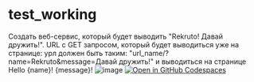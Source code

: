 # test_working
Создать веб-сервис, который будет выводить "Rekruto! Давай дружить!".
URL с GET запросом, который будет выводиться уже на странице: урл должен быть таким:
"url_name/?name=Rekruto&message=Давай дружить!"
и выводиться на странице Hello {name}! {message}!
![image](https://user-images.githubusercontent.com/110651814/202698117-7231338d-bb36-4df9-b807-5b3bc1bf0ea4.png)
[![Open in GitHub Codespaces](https://github.com/codespaces/badge.svg)](https://github.com/codespaces/new?hide_repo_select=true&ref=master&repo=567702961&machine=standardLinux32gb&location=WestEurope)
